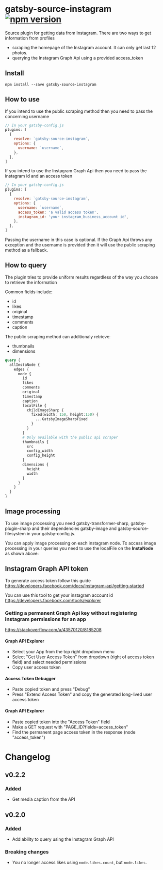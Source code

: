 # gatsby-source-instagram [![npm version](https://badge.fury.io/js/gatsby-source-instagram.svg)](https://badge.fury.io/js/gatsby-source-instagram)

Source plugin for getting data from Instagram. There are two ways to get information from profiles

* scraping the homepage of the Instagram account. It can only get last 12 photos.
* querying the Instagram Graph Api using a provided access_token

## Install

`npm install --save gatsby-source-instagram`

## How to use

If you intend to use the public scraping method then you need to pass the concerning username

```javascript
// In your gatsby-config.js
plugins: [
  {
    resolve: `gatsby-source-instagram`,
    options: {
      username: `username`,
    },
  },
]
```

If you intend to use the Instagram Graph Api then you need to pass the instagram id and an access token

```javascript
// In your gatsby-config.js
plugins: [
  {
    resolve: `gatsby-source-instagram`,
    options: {
      username: `username`,
      access_token: 'a valid access token',
      instagram_id: 'your instagram_business_account id',
    },
  },
]
```

Passing the username in this case is optional. If the Graph Api throws any exception and the username is provided then it will use the public scraping method as a fallback.

## How to query

The plugin tries to provide uniform results regardless of the way you choose to retrieve the information

Common fields include:

* id
* likes
* original
* timestamp
* comments
* caption

The public scraping method can additionaly retrieve:

* thumbnails
* dimensions

```graphql
query {
  allInstaNode {
    edges {
      node {
        id
        likes
        comments
        original
        timestamp
        caption
        localFile {
          childImageSharp {
            fixed(width: 150, height:150) {
              ...GatsbyImageSharpFixed
            }
          }
        }
        # Only available with the public api scraper
        thumbnails {
          src
          config_width
          config_height
        }
        dimensions {
          height
          width
        }
      }
    }
  }
}
```

## Image processing

To use image processing you need gatsby-transformer-sharp, gatsby-plugin-sharp and their dependencies gatsby-image and gatsby-source-filesystem in your gatsby-config.js.

You can apply image processing on each instagram node. To access image processing in your queries you need to use the localFile on the **InstaNode** as shown above:

## Instagram Graph API token

To generate access token follow this guide https://developers.facebook.com/docs/instagram-api/getting-started

You can use this tool to get your instagram account id https://developers.facebook.com/tools/explorer

### Getting a permanent Graph Api key without registering instagram permissions for an app

https://stackoverflow.com/a/43570120/8185208

#### Graph API Explorer

* Select your App from the top right dropdown menu
* Select "Get User Access Token" from dropdown (right of access token field) and select needed permissions
* Copy user access token

#### Access Token Debugger

* Paste copied token and press "Debug"
* Press "Extend Access Token" and copy the generated long-lived user access token

#### Graph API Explorer

* Paste copied token into the "Access Token" field
* Make a GET request with "PAGE_ID?fields=access_token"
* Find the permanent page access token in the response (node "access_token")

# Changelog

## v0.2.2

### Added

* Get media caption from the API

## v0.2.0

### Added

* Add ability to query using the Instagram Graph API

### Breaking changes

* You no longer access likes using `node.likes.count`, but `node.likes`.
